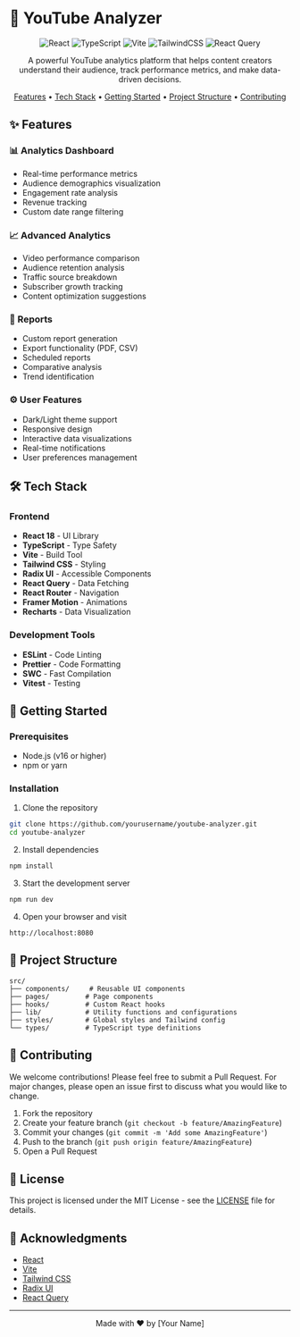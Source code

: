 # 🎥 YouTube Analyzer

<div align="center">

![React](https://img.shields.io/badge/React-20232A?style=for-the-badge&logo=react&logoColor=61DAFB)
![TypeScript](https://img.shields.io/badge/TypeScript-007ACC?style=for-the-badge&logo=typescript&logoColor=white)
![Vite](https://img.shields.io/badge/Vite-646CFF?style=for-the-badge&logo=vite&logoColor=white)
![TailwindCSS](https://img.shields.io/badge/Tailwind_CSS-38B2AC?style=for-the-badge&logo=tailwind-css&logoColor=white)
![React Query](https://img.shields.io/badge/React_Query-FF4154?style=for-the-badge&logo=react-query&logoColor=white)

A powerful YouTube analytics platform that helps content creators understand their audience, track performance metrics, and make data-driven decisions.

[Features](#-features) • [Tech Stack](#-tech-stack) • [Getting Started](#-getting-started) • [Project Structure](#-project-structure) • [Contributing](#-contributing)

</div>

## ✨ Features

### 📊 Analytics Dashboard
- Real-time performance metrics
- Audience demographics visualization
- Engagement rate analysis
- Revenue tracking
- Custom date range filtering

### 📈 Advanced Analytics
- Video performance comparison
- Audience retention analysis
- Traffic source breakdown
- Subscriber growth tracking
- Content optimization suggestions

### 📑 Reports
- Custom report generation
- Export functionality (PDF, CSV)
- Scheduled reports
- Comparative analysis
- Trend identification

### ⚙️ User Features
- Dark/Light theme support
- Responsive design
- Interactive data visualizations
- Real-time notifications
- User preferences management

## 🛠 Tech Stack

### Frontend
- **React 18** - UI Library
- **TypeScript** - Type Safety
- **Vite** - Build Tool
- **Tailwind CSS** - Styling
- **Radix UI** - Accessible Components
- **React Query** - Data Fetching
- **React Router** - Navigation
- **Framer Motion** - Animations
- **Recharts** - Data Visualization

### Development Tools
- **ESLint** - Code Linting
- **Prettier** - Code Formatting
- **SWC** - Fast Compilation
- **Vitest** - Testing

## 🚀 Getting Started

### Prerequisites
- Node.js (v16 or higher)
- npm or yarn

### Installation

1. Clone the repository
```bash
git clone https://github.com/yourusername/youtube-analyzer.git
cd youtube-analyzer
```

2. Install dependencies
```bash
npm install
```

3. Start the development server
```bash
npm run dev
```

4. Open your browser and visit
```
http://localhost:8080
```

## 📁 Project Structure

```
src/
├── components/     # Reusable UI components
├── pages/         # Page components
├── hooks/         # Custom React hooks
├── lib/           # Utility functions and configurations
├── styles/        # Global styles and Tailwind config
└── types/         # TypeScript type definitions
```

## 🤝 Contributing

We welcome contributions! Please feel free to submit a Pull Request. For major changes, please open an issue first to discuss what you would like to change.

1. Fork the repository
2. Create your feature branch (`git checkout -b feature/AmazingFeature`)
3. Commit your changes (`git commit -m 'Add some AmazingFeature'`)
4. Push to the branch (`git push origin feature/AmazingFeature`)
5. Open a Pull Request

## 📝 License

This project is licensed under the MIT License - see the [LICENSE](LICENSE) file for details.

## 🙏 Acknowledgments

- [React](https://reactjs.org/)
- [Vite](https://vitejs.dev/)
- [Tailwind CSS](https://tailwindcss.com/)
- [Radix UI](https://www.radix-ui.com/)
- [React Query](https://tanstack.com/query/latest)

---

<div align="center">
Made with ❤️ by [Your Name]
</div> 